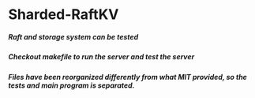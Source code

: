 # Sharded-RaftKV

##### Raft and storage system can be tested
##### Checkout makefile to run the server and test the server
##### Files have been reorganized differently from what MIT provided, so the tests and main program is separated. 

